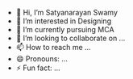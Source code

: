 - 👋 Hi, I’m Satyanarayan Swamy 
- 👀 I’m interested in Designing 
- 🌱 I’m currently pursuing MCA
- 💞️ I’m looking to collaborate on ...
- 📫 How to reach me ...
- 😄 Pronouns: ...
- ⚡ Fun fact: ...

<!---
Satyaa15/Satyaa15 is a ✨ special ✨ repository because its `README.md` (this file) appears on your GitHub profile.
You can click the Preview link to take a look at your changes.
--->
